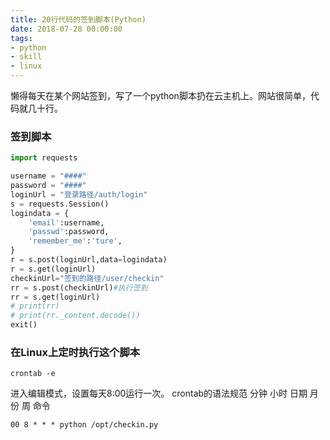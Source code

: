 ```yaml
---
title: 20行代码的签到脚本(Python)
date: 2018-07-28 00:00:00
tags:
- python
- skill
- linux
---
```


懒得每天在某个网站签到，写了一个python脚本扔在云主机上。网站很简单，代码就几十行。

### 签到脚本
```python
import requests

username = "####"
password = "####"
loginUrl = "登录路径/auth/login"
s = requests.Session()
logindata = {
    'email':username,
    'passwd':password,
    'remember_me':'ture',
}
r = s.post(loginUrl,data=logindata)
r = s.get(loginUrl)
checkinUrl="签到的路径/user/checkin"
rr = s.post(checkinUrl)#执行签到
rr = s.get(loginUrl)
# print(rr)
# print(rr._content.decode())
exit()
```

### 在Linux上定时执行这个脚本
<!-- more -->
```shell
crontab -e
```
进入编辑模式，设置每天8:00运行一次。
crontab的语法规范
分钟 小时 日期 月份 周 命令

```
00 8 * * * python /opt/checkin.py
```